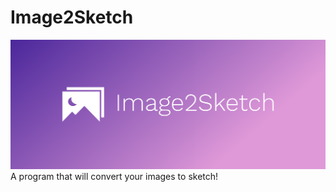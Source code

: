 # Image2Sketch
![img2sket](https://github.com/Unerasable/Image2Sketch/blob/main/images/cover.png?raw=True)
A program that will convert your images to sketch!
